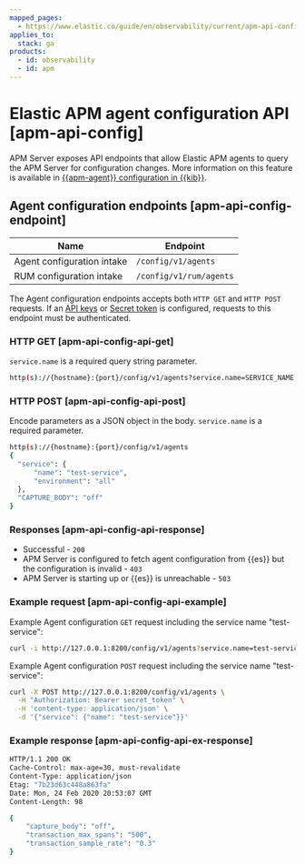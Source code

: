 ```yaml
---
mapped_pages:
  - https://www.elastic.co/guide/en/observability/current/apm-api-config.html
applies_to:
  stack: ga
products:
  - id: observability
  - id: apm
---
```


# Elastic APM agent configuration API [apm-api-config]

APM Server exposes API endpoints that allow Elastic APM agents to query the APM Server for configuration changes. More information on this feature is available in [{{apm-agent}} configuration in {{kib}}](/solutions/observability/apm/apm-agent-central-configuration.md).

## Agent configuration endpoints [apm-api-config-endpoint]

| Name | Endpoint |
| --- | --- |
| Agent configuration intake | `/config/v1/agents` |
| RUM configuration intake | `/config/v1/rum/agents` |

The Agent configuration endpoints accepts both `HTTP GET` and `HTTP POST` requests. If an [API keys](/solutions/observability/apm/api-keys.md) or [Secret token](/solutions/observability/apm/secret-token.md) is configured, requests to this endpoint must be authenticated.

### HTTP GET [apm-api-config-api-get]

`service.name` is a required query string parameter.

```bash
http(s)://{hostname}:{port}/config/v1/agents?service.name=SERVICE_NAME
```

### HTTP POST [apm-api-config-api-post]

Encode parameters as a JSON object in the body. `service.name` is a required parameter.

```bash
http(s)://{hostname}:{port}/config/v1/agents
{
  "service": {
      "name": "test-service",
      "environment": "all"
  },
  "CAPTURE_BODY": "off"
}
```

### Responses [apm-api-config-api-response]

* Successful - `200`
* APM Server is configured to fetch agent configuration from {{es}} but the configuration is invalid - `403`
* APM Server is starting up or {{es}} is unreachable - `503`

### Example request [apm-api-config-api-example]

Example Agent configuration `GET` request including the service name "test-service":

```sh
curl -i http://127.0.0.1:8200/config/v1/agents?service.name=test-service
```

Example Agent configuration `POST` request including the service name "test-service":

```sh
curl -X POST http://127.0.0.1:8200/config/v1/agents \
  -H "Authorization: Bearer secret_token" \
  -H 'content-type: application/json' \
  -d '{"service": {"name": "test-service"}}'
```

### Example response [apm-api-config-api-ex-response]

```sh
HTTP/1.1 200 OK
Cache-Control: max-age=30, must-revalidate
Content-Type: application/json
Etag: "7b23d63c448a863fa"
Date: Mon, 24 Feb 2020 20:53:07 GMT
Content-Length: 98

{
    "capture_body": "off",
    "transaction_max_spans": "500",
    "transaction_sample_rate": "0.3"
}
```

